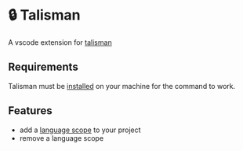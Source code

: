 # :lock: Talisman

A vscode extension for [talisman](https://github.com/thoughtworks/talisman)

## Requirements

Talisman must be [installed](https://github.com/thoughtworks/talisman#installation) on your machine for the command to work.

## Features

* add a [language scope](https://github.com/thoughtworks/talisman#ignoring-files-by-specifying-language-scope) to your project
* remove a language scope

